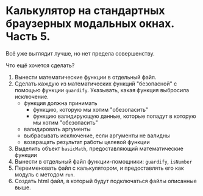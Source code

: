# Калькулятор на стандартных браузерных модальных окнах. Часть 5.

Всё уже выглядит лучше, но нет предела совершенству.

Что ещё хочется сделать?

1. Вынести математические функции в отдельный файл.
2. Сделать каждую из математических функций "безопасной" с помощью 
функции `guardify`. Указывать, какая функция выбросила исключение. 
    * функция должна принимать 
        * функцию, которую мы хотим "обезопасить"
        * функцию валидирующую данные, которые попадут в которую мы хотим 
            "обезопасить"
    * валидировать аргументы
    * выбрасывать исключение, если аргументы не валидны
    * возвращать результат работы целевой функции
3. Выделить объект `basicMath`, предоставляющий математические функции
3. Вынести в отдельный файл функции-помощники: `guardify`, `isNumber`
4. Переименовать файл с калькулятором, и предоставлять его как модуль
с методом `run`.
5. Создать html файл, в который будут подключаться файлы описанные выше.